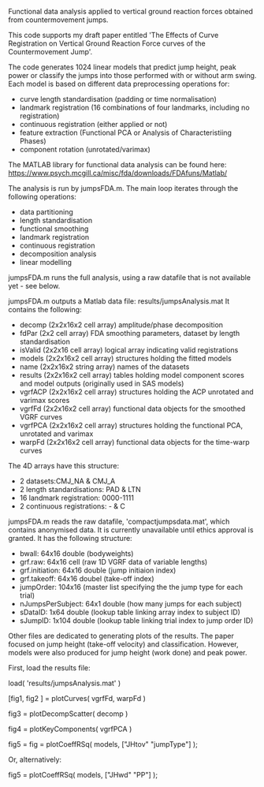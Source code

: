 Functional data analysis applied to vertical ground reaction forces obtained from countermovement jumps.

This code supports my draft paper entitled 'The Effects of Curve Registration on Vertical Ground Reaction Force curves of the Countermovement Jump'.  

The code generates 1024 linear models that predict jump height, peak power or classify the jumps into those performed with or without arm swing. Each model is based on different data preprocessing operations for:
- curve length standardisation (padding or time normalisation)
- landmark registration (16 combinations of four landmarks, including no registration)
- continuous registration (either applied or not)
- feature extraction (Functional PCA or Analysis of Characteristiing Phases)
- component rotation (unrotated/varimax)

The MATLAB library for  functional data analysis can be found here: https://www.psych.mcgill.ca/misc/fda/downloads/FDAfuns/Matlab/

The analysis is run by jumpsFDA.m. The main loop iterates through the following operations:
- data partitioning
- length standardisation
- functional smoothing
- landmark registration
- continuous registration
- decomposition analysis
- linear modelling 

jumpsFDA.m runs the full analysis, using a raw datafile that is not available yet - see below. 

jumpsFDA.m outputs a Matlab data file: results/jumpsAnalysis.mat
It contains the following:
- decomp (2x2x16x2 cell array) amplitude/phase decomposition  
- fdPar (2x2 cell array) FDA smoothing parameters, dataset by length standardisation
- isValid (2x2x16 cell array) logical array indicating valid registrations
- models (2x2x16x2 cell array) structures holding the fitted models
- name (2x2x16x2 string array) names of the datasets
- results (2x2x16x2 cell array) tables holding model component scores and model outputs (originally used in SAS models)
- vgrfACP (2x2x16x2 cell array) structures holding the ACP unrotated and varimax scores
- vgrfFd (2x2x16x2 cell array) functional data objects for the smoothed VGRF curves
- vgrfPCA (2x2x16x2 cell array) structures holding the functional PCA, unrotated and varimax
- warpFd (2x2x16x2 cell array) functional data objects for the time-warp curves


The 4D arrays have this structure:
- 2 datasets:CMJ_NA & CMJ_A 
- 2 length standardisations: PAD & LTN
- 16 landmark registration: 0000-1111
- 2 continuous registrations: - & C


jumpsFDA.m reads the raw datafile, 'compactjumpsdata.mat', which contains anonymised data. It is currently unavailable until ethics approval is granted. It has the following structure:
- bwall: 64x16 double (bodyweights)
- grf.raw: 64x16 cell (raw 1D VGRF data of variable lengths)
- grf.initiation: 64x16 double (jump initiaion index)
- grf.takeoff: 64x16 doubel (take-off index)
- jumpOrder: 104x16 (master list specifying the the jump type for each trial)
- nJumpsPerSubject: 64x1 double (how many jumps for each subject)
- sDataID: 1x64 double (lookup table linking array index to subject ID)
- sJumpID: 1x104 double (lookup table linking trial index to jump order ID)


Other files are dedicated to generating plots of the results. The paper focused on jump height (take-off velocity) and classification. However, models were also produced for jump height (work done) and peak power.

First, load the results file:

load( 'results/jumpsAnalysis.mat' )


[fig1, fig2 ] = plotCurves( vgrfFd, warpFd )

fig3 = plotDecompScatter( decomp )

fig4 = plotKeyComponents( vgrfPCA )

fig5 = fig = plotCoeffRSq( models, ["JHtov" "jumpType"] );


Or, alternatively:

fig5 = plotCoeffRSq( models, ["JHwd" "PP"] );




